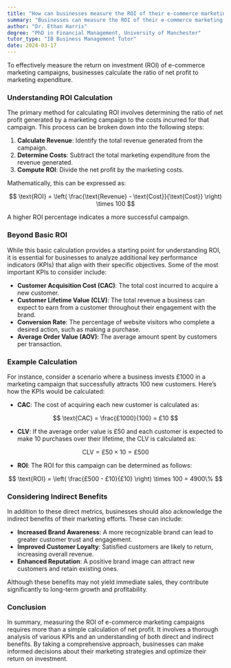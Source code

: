```yaml
---
title: "How can businesses measure the ROI of their e-commerce marketing campaigns?"
summary: "Businesses can measure the ROI of their e-commerce marketing campaigns by calculating the ratio of net profit to marketing expenditure."
author: "Dr. Ethan Harris"
degree: "PhD in Financial Management, University of Manchester"
tutor_type: "IB Business Management Tutor"
date: 2024-03-17
---
```


To effectively measure the return on investment (ROI) of e-commerce marketing campaigns, businesses calculate the ratio of net profit to marketing expenditure.

### Understanding ROI Calculation

The primary method for calculating ROI involves determining the ratio of net profit generated by a marketing campaign to the costs incurred for that campaign. This process can be broken down into the following steps:

1. **Calculate Revenue**: Identify the total revenue generated from the campaign.
2. **Determine Costs**: Subtract the total marketing expenditure from the revenue generated.
3. **Compute ROI**: Divide the net profit by the marketing costs.

Mathematically, this can be expressed as:

$$
\text{ROI} = \left( \frac{\text{Revenue} - \text{Cost}}{\text{Cost}} \right) \times 100
$$

A higher ROI percentage indicates a more successful campaign.

### Beyond Basic ROI

While this basic calculation provides a starting point for understanding ROI, it is essential for businesses to analyze additional key performance indicators (KPIs) that align with their specific objectives. Some of the most important KPIs to consider include:

- **Customer Acquisition Cost (CAC)**: The total cost incurred to acquire a new customer.
- **Customer Lifetime Value (CLV)**: The total revenue a business can expect to earn from a customer throughout their engagement with the brand.
- **Conversion Rate**: The percentage of website visitors who complete a desired action, such as making a purchase.
- **Average Order Value (AOV)**: The average amount spent by customers per transaction.

### Example Calculation

For instance, consider a scenario where a business invests £1000 in a marketing campaign that successfully attracts 100 new customers. Here’s how the KPIs would be calculated:

- **CAC**: The cost of acquiring each new customer is calculated as:

$$
\text{CAC} = \frac{£1000}{100} = £10
$$

- **CLV**: If the average order value is £50 and each customer is expected to make 10 purchases over their lifetime, the CLV is calculated as:

$$
\text{CLV} = £50 \times 10 = £500
$$

- **ROI**: The ROI for this campaign can be determined as follows:

$$
\text{ROI} = \left( \frac{£500 - £10}{£10} \right) \times 100 = 4900\%
$$

### Considering Indirect Benefits

In addition to these direct metrics, businesses should also acknowledge the indirect benefits of their marketing efforts. These can include:

- **Increased Brand Awareness**: A more recognizable brand can lead to greater customer trust and engagement.
- **Improved Customer Loyalty**: Satisfied customers are likely to return, increasing overall revenue.
- **Enhanced Reputation**: A positive brand image can attract new customers and retain existing ones.

Although these benefits may not yield immediate sales, they contribute significantly to long-term growth and profitability.

### Conclusion

In summary, measuring the ROI of e-commerce marketing campaigns requires more than a simple calculation of net profit. It involves a thorough analysis of various KPIs and an understanding of both direct and indirect benefits. By taking a comprehensive approach, businesses can make informed decisions about their marketing strategies and optimize their return on investment.
    